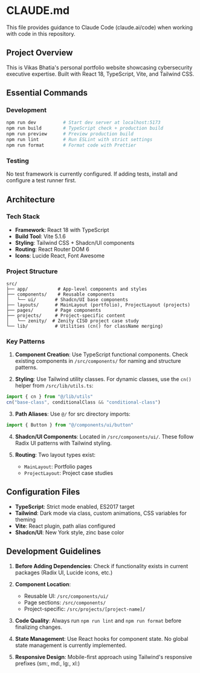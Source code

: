 # CLAUDE.md

This file provides guidance to Claude Code (claude.ai/code) when working with code in this repository.

## Project Overview

This is Vikas Bhatia's personal portfolio website showcasing cybersecurity executive expertise. Built with React 18, TypeScript, Vite, and Tailwind CSS.

## Essential Commands

### Development
```bash
npm run dev          # Start dev server at localhost:5173
npm run build        # TypeScript check + production build
npm run preview      # Preview production build
npm run lint         # Run ESLint with strict settings
npm run format       # Format code with Prettier
```

### Testing
No test framework is currently configured. If adding tests, install and configure a test runner first.

## Architecture

### Tech Stack
- **Framework**: React 18 with TypeScript
- **Build Tool**: Vite 5.1.6
- **Styling**: Tailwind CSS + Shadcn/UI components
- **Routing**: React Router DOM 6
- **Icons**: Lucide React, Font Awesome

### Project Structure
```
src/
├── app/           # App-level components and styles
├── components/    # Reusable components
│   └── ui/       # Shadcn/UI base components
├── layouts/      # MainLayout (portfolio), ProjectLayout (projects)
├── pages/        # Page components
├── projects/     # Project-specific content
│   └── zenity/  # Zenity CISO project case study
└── lib/          # Utilities (cn() for className merging)
```

### Key Patterns

1. **Component Creation**: Use TypeScript functional components. Check existing components in `/src/components/` for naming and structure patterns.

2. **Styling**: Use Tailwind utility classes. For dynamic classes, use the `cn()` helper from `/src/lib/utils.ts`:
```typescript
import { cn } from "@/lib/utils"
cn("base-class", conditionalClass && "conditional-class")
```

3. **Path Aliases**: Use `@/` for src directory imports:
```typescript
import { Button } from "@/components/ui/button"
```

4. **Shadcn/UI Components**: Located in `/src/components/ui/`. These follow Radix UI patterns with Tailwind styling.

5. **Routing**: Two layout types exist:
   - `MainLayout`: Portfolio pages
   - `ProjectLayout`: Project case studies

## Configuration Files

- **TypeScript**: Strict mode enabled, ES2017 target
- **Tailwind**: Dark mode via class, custom animations, CSS variables for theming
- **Vite**: React plugin, path alias configured
- **Shadcn/UI**: New York style, zinc base color

## Development Guidelines

1. **Before Adding Dependencies**: Check if functionality exists in current packages (Radix UI, Lucide icons, etc.)

2. **Component Location**:
   - Reusable UI: `/src/components/ui/`
   - Page sections: `/src/components/`
   - Project-specific: `/src/projects/[project-name]/`

3. **Code Quality**: Always run `npm run lint` and `npm run format` before finalizing changes.

4. **State Management**: Use React hooks for component state. No global state management is currently implemented.

5. **Responsive Design**: Mobile-first approach using Tailwind's responsive prefixes (sm:, md:, lg:, xl:)